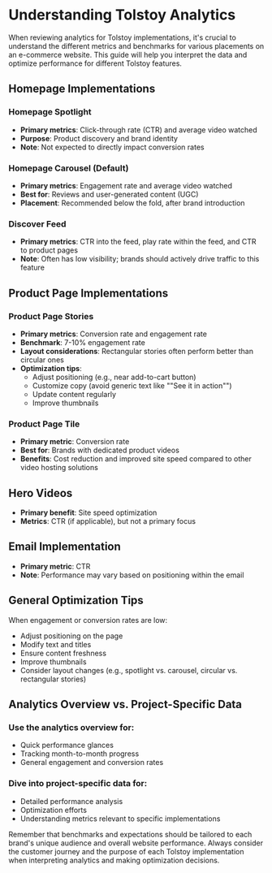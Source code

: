 # Understanding Tolstoy Analytics

When reviewing analytics for Tolstoy implementations, it's crucial to understand the different metrics and benchmarks for various placements on an e-commerce website. This guide will help you interpret the data and optimize performance for different Tolstoy features.

## Homepage Implementations

### Homepage Spotlight

- **Primary metrics**: Click-through rate (CTR) and average video watched
- **Purpose**: Product discovery and brand identity
- **Note**: Not expected to directly impact conversion rates

### Homepage Carousel (Default)

- **Primary metrics**: Engagement rate and average video watched
- **Best for**: Reviews and user-generated content (UGC)
- **Placement**: Recommended below the fold, after brand introduction

### Discover Feed

- **Primary metrics**: CTR into the feed, play rate within the feed, and CTR to product pages
- **Note**: Often has low visibility; brands should actively drive traffic to this feature

## Product Page Implementations

### Product Page Stories

- **Primary metrics**: Conversion rate and engagement rate
- **Benchmark**: 7-10% engagement rate
- **Layout considerations**: Rectangular stories often perform better than circular ones
- **Optimization tips**:
  - Adjust positioning (e.g., near add-to-cart button)
  - Customize copy (avoid generic text like ""See it in action"")
  - Update content regularly
  - Improve thumbnails

### Product Page Tile

- **Primary metric**: Conversion rate
- **Best for**: Brands with dedicated product videos
- **Benefits**: Cost reduction and improved site speed compared to other video hosting solutions

## Hero Videos

- **Primary benefit**: Site speed optimization
- **Metrics**: CTR (if applicable), but not a primary focus

## Email Implementation

- **Primary metric**: CTR
- **Note**: Performance may vary based on positioning within the email

## General Optimization Tips

When engagement or conversion rates are low:

- Adjust positioning on the page
- Modify text and titles
- Ensure content freshness
- Improve thumbnails
- Consider layout changes (e.g., spotlight vs. carousel, circular vs. rectangular stories)

## Analytics Overview vs. Project-Specific Data

### Use the analytics overview for:

- Quick performance glances
- Tracking month-to-month progress
- General engagement and conversion rates

### Dive into project-specific data for:

- Detailed performance analysis
- Optimization efforts
- Understanding metrics relevant to specific implementations

Remember that benchmarks and expectations should be tailored to each brand's unique audience and overall website performance. Always consider the customer journey and the purpose of each Tolstoy implementation when interpreting analytics and making optimization decisions.
